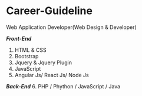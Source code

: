 # Career-Guideline

Web Application Developer(Web Design & Developer)

***Front-End***
1. HTML & CSS
2. Bootstrap
3. Jquery & Jquery Plugin
4. JavaScript
5. Angular Js/ React Js/ Node Js

***Back-End***
6. PHP / Phython / JavaScript / Java



